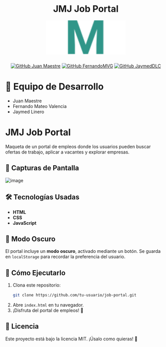<div align="center">
  <h1>
    JMJ Job Portal
  </h1>

<img style="margin-bottom: 10px" src="img/logos/jmj blanco.svg" alt="jmj logo" width="250"/>


[![GitHub Juan Maestre](https://img.shields.io/badge/by-JuandiGo1-white)](https://github.com/JuandiGo1)
[![GitHub FernandoMVG](https://img.shields.io/badge/by-FernandoMVG-green)]((https://github.com/FernandoMVG))
[![GitHub JaymedDLC](https://img.shields.io/badge/by-JaymedDLC-white)](https://github.com/JaymeDDLC)

</div>

# 👥 Equipo de Desarrollo

- Juan Maestre
- Fernando Mateo Valencia
- Jaymed Linero

# JMJ Job Portal

Maqueta de un portal de empleos  donde los usuarios pueden buscar ofertas de trabajo, aplicar a vacantes y explorar empresas.


## 📸 Capturas de Pantalla

![image](https://github.com/user-attachments/assets/93532ddf-bfd9-48f1-98de-23917efe73ce)


## 🛠️ Tecnologías Usadas

- **HTML**
- **CSS**
- **JavaScript**


## 🎨 Modo Oscuro

El portal incluye un **modo oscuro**, activado mediante un botón. Se guarda en `localStorage` para recordar la preferencia del usuario.


## 🚀 Cómo Ejecutarlo

1. Clona este repositorio:
   ```sh
   git clone https://github.com/tu-usuario/job-portal.git
   ```
2. Abre `index.html` en tu navegador.
3. ¡Disfruta del portal de empleos! 🎉



## 📜 Licencia

Este proyecto está bajo la licencia MIT. ¡Úsalo como quieras! 🚀


